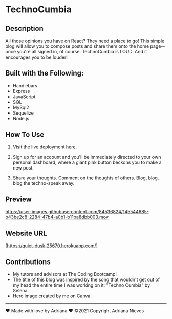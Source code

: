 # TechnoCumbia

## Description
All those opinions you have on React? They need a place to go! This simple blog will allow you to compose posts and share them onto the home page--once you're all signed in, of course. TechnoCumbia is LOUD. And it encourages you to be louder!

## Built with the Following:
 - Handlebars
 - Express
 - JavaScript
 - SQL
 - MySql2
 - Sequelize
 - Node.js

## How To Use

1. Visit the live deployment [here](https://quiet-dusk-25670.herokuapp.com/).

2. Sign up for an account and you'll be immediately directed to your own personal dashboard, where a giant pink button beckons you to make a new post.

3. Share your thoughts. Comment on the thoughts of others. Blog, blog, blog the techno-speak away.

## Preview

https://user-images.githubusercontent.com/84536824/145544685-b43be2c8-2284-47b4-a0b1-b11ba8dbb003.mov

## Website URL

[https://quiet-dusk-25670.herokuapp.com/]

## Contributions

 - My tutors and advisors at The Coding Bootcamp!
 - The title of this blog was inspired by the song that wouldn't get out of my head the entire time I was working on it: "Techno Cumbia" by Selena.
 - Hero image created by me on Canva. 

----
❤️ Made with love by Adriana ❤️
©️2021 Copyright Adriana Nieves
